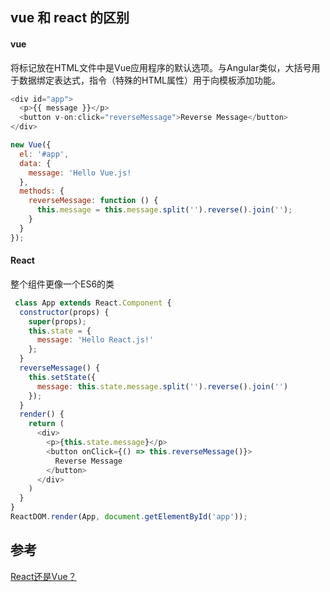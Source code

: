 ## vue 和 react 的区别

#### vue

将标记放在HTML文件中是Vue应用程序的默认选项。与Angular类似，大括号用于数据绑定表达式，指令（特殊的HTML属性）用于向模板添加功能。

```js
<div id="app">
  <p>{{ message }}</p>
  <button v-on:click="reverseMessage">Reverse Message</button>
</div>

new Vue({
  el: '#app',
  data: {
    message: 'Hello Vue.js!
  },
  methods: {
    reverseMessage: function () {
      this.message = this.message.split('').reverse().join('');
    }
  }
});
```

#### React

整个组件更像一个ES6的类

```js
 class App extends React.Component {
  constructor(props) {
    super(props);
    this.state = {
      message: 'Hello React.js!'
    };
  }
  reverseMessage() {
    this.setState({ 
      message: this.state.message.split('').reverse().join('') 
    });
  }
  render() {
    return (
      <div>
        <p>{this.state.message}</p>
        <button onClick={() => this.reverseMessage()}>
          Reverse Message
        </button>
      </div>
    )
  }
}
ReactDOM.render(App, document.getElementById('app'));
```

## 

## 参考

[React还是Vue？](https://segmentfault.com/a/1190000009268926)



